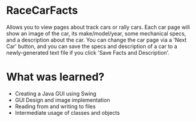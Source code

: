 # RaceCarFacts

Allows you to view pages about track cars or rally cars. Each car page will show an image of the car, its make/model/year, some mechanical specs, and a description about the car. You can change the car page via a 'Next Car' button, and you can save the specs and description of a car to a newly-generated text file if you click 'Save Facts and Description'.

# What was learned?

* Creating a Java GUI using Swing
* GUI Design and image implementation
* Reading from and writing to files
* Intermediate usage of classes and objects

